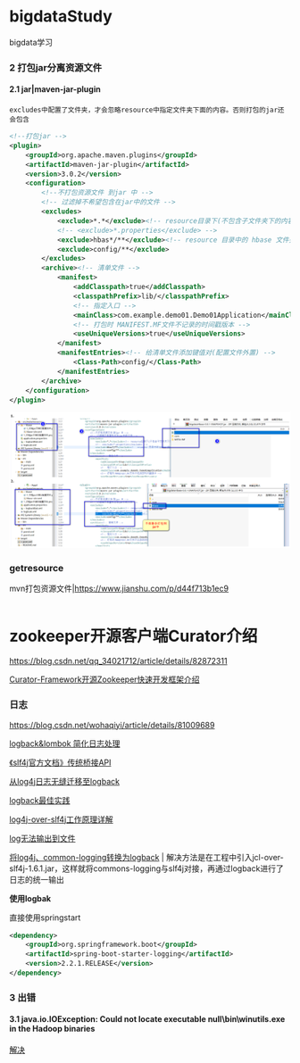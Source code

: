 # bigdataStudy
bigdata学习



### 2 打包jar分离资源文件

#### 2.1 jar|maven-jar-plugin

`excludes中配置了文件夹，才会忽略resource中指定文件夹下面的内容。否则打包的jar还会包含 `

```xml
<!--打包jar -->
<plugin>
	<groupId>org.apache.maven.plugins</groupId>
	<artifactId>maven-jar-plugin</artifactId>
	<version>3.0.2</version>
	<configuration>
		<!--不打包资源文件 到jar 中 -->
		<!-- 过滤掉不希望包含在jar中的文件 -->
		<excludes>
			<exclude>*.*</exclude><!-- resource目录下(不包含子文件夹下的内容) 不会被拷贝到jar -->
			<!-- <exclude>*.properties</exclude> -->
			<exclude>hbas*/**</exclude><!-- resource 目录中的 hbase 文件夹等不会拷贝到jar -->
			<exclude>config/**</exclude>
		</excludes>
		<archive><!-- 清单文件 -->
			<manifest>
				<addClasspath>true</addClasspath>
				<classpathPrefix>lib/</classpathPrefix>
				<!-- 指定入口 -->
				<mainClass>com.example.demo01.Demo01Application</mainClass>
				<!-- 打包时 MANIFEST.MF文件不记录的时间戳版本 -->
				<useUniqueVersions>true</useUniqueVersions>
			</manifest>
			<manifestEntries><!-- 给清单文件添加键值对(配置文件外置) -->
				<Class-Path>config/</Class-Path>
			</manifestEntries>
		</archive>
	</configuration>
</plugin>
```

![](pic/20191125220144.png)

### getresource

mvn打包资源文件|https://www.jianshu.com/p/d44f713b1ec9

```

```

# zookeeper开源客户端Curator介绍

https://blog.csdn.net/qq_34021712/article/details/82872311

[Curator-Framework开源Zookeeper快速开发框架介绍](https://www.cnblogs.com/xguo/archive/2013/06/15/3137280.html)



### 日志

 https://blog.csdn.net/wohaqiyi/article/details/81009689 


 [logback&lombok 简化日志处理]( https://blog.csdn.net/fjnpysh/article/details/73326856 )

 [《slf4j官方文档》传统桥接API](http://ju.outofmemory.cn/entry/254515)

 [从log4j日志无缝迁移至logback](https://www.cnblogs.com/huanghongbo/p/6026497.html) 

[logback最佳实践](https://www.jianshu.com/p/b3dedb8fb61e)

[log4j-over-slf4j工作原理详解](https://blog.csdn.net/john1337/article/details/76152906)

[log无法输出到文件](https://blog.csdn.net/gwlsky/article/details/72821396)

[将log4j、common-logging转换为logback](https://blog.csdn.net/zhangmm122411/article/details/77741311) | 解决方法是在工程中引入jcl-over-slf4j-1.6.1.jar，这样就将commons-logging与slf4j对接，再通过logback进行了日志的统一输出 



**使用logbak**

直接使用springstart

```xml
<dependency>
    <groupId>org.springframework.boot</groupId>
    <artifactId>spring-boot-starter-logging</artifactId>
    <version>2.2.1.RELEASE</version>
</dependency>
```

### 3 出错

#### 3.1 java.io.IOException: Could not locate executable null\bin\winutils.exe in the Hadoop binaries

[解决](https://www.cnblogs.com/hyl8218/p/5492450.html)

